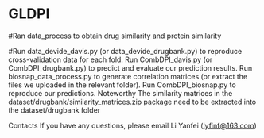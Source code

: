 # GLDPI

#Ran data_process to obtain drug similarity and protein similarity

#Run data_devide_davis.py (or data_devide_drugbank.py) to reproduce cross-validation data for each fold.
Run CombDPI_davis.py (or CombDPI_drugbank.py) to predict and evaluate our prediction results.
Run biosnap_data_process.py to generate correlation matrices (or extract the files we uploaded in the relevant folder).
Run CombDPI_biosnap.py to reproduce our predictions.
Noteworthy
The similarity matrices in the dataset/drugbank/similarity_matrices.zip package need to be extracted into the dataset/drugbank folder

Contacts
If you have any questions, please email Li Yanfei (lyfinf@163.com)
